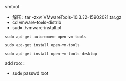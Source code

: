 vmtool：

* 解压：tar -zxvf VMwareTools-10.3.22-15902021.tar.gz
* cd vmware-tools-distrib
* sudo ./vmware-install.pl

```
sudo apt-get autoremove open-vm-tools

sudo apt-get install open-vm-tools

sudo apt-get install open-vm-tools-desktop
```

add root：

* sudo passwd root